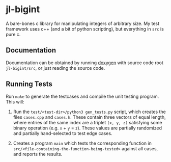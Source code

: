 # jl-bigint
A bare-bones c library for manipulating integers of arbitrary size. My test framework uses c++ (and a bit of python scripting), but everything in `src` is pure c.

## Documentation

Documentation can be obtained by running [doxygen](https://www.doxygen.nl/download.html) with source code root `jl-bigint/src`, or just reading the source code.

## Running Tests

Run `make` to generate the testcases and compile the unit testing program. This will:

1. Run the `test/<test-dir>/python3 gen_tests.py` script, which creates the files `cases.cpp` and `cases.h`. These contain three vectors of equal length, where entries of the same index are a triplet `(x, y, z)` satisfying some binary operation (e.g. `x` + `y` = `z`). These values are partially randomized and partially hand-selected to test edge cases.

2. Creates a program `main` which tests the corresponding function in `src/<file-containing-the-function-being-tested>` against all cases, and reports the results.
